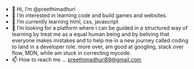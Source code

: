 - 👋 Hi, I’m @preethimadhuri
- 👀 I’m interested in learning code and build games and websites.
- 🌱 I’m currently learning html, css, javascript
- 💞️ I’m looking for a platform where i can be guided in a structured way of learning by treat me as a equal human being and by beliving that everyone makes mistakes and to help me in a new journey called coding to land in a developer role. more over, am good at googling, stack over flow, MDN, while am stuck in correcting mycode.
- 📫 How to reach me ...
preethimadhuri89@gmail.com
<!---
preethimadhuri2289/preethimadhuri2289 is a ✨ special ✨ repository because its `README.md` (this file) appears on your GitHub profile.
You can click the Preview link to take a look at your changes.
--->
